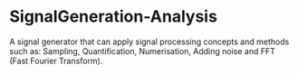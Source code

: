 # SignalGeneration-Analysis
A signal generator that can apply signal processing concepts and methods such as: Sampling, Quantification, Numerisation, Adding noise and FFT (Fast Fourier Transform).
